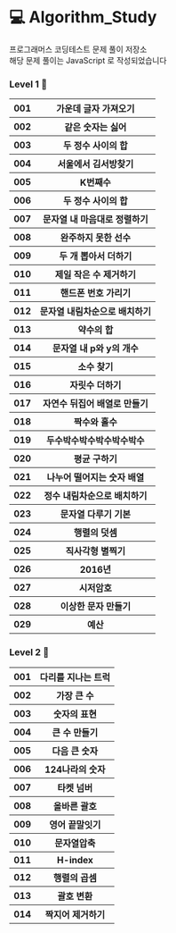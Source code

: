 # 💻 Algorithm_Study
프로그래머스 코딩테스트 문제 풀이 저장소<br/>
해당 문제 풀이는 JavaScript 로 작성되었습니다

### Level 1 🌟
<table>
    <tr>
        <th>001 </th>
        <th>가운데 글자 가져오기</th>
    </tr>
    <tr>
        <th>002 </th>
        <th>같은 숫자는 싫어</th>
    </tr>
    <tr>
        <th>003 </th>
        <th>두 정수 사이의 합</th>
    </tr>
    <tr>
        <th>004 </th>
        <th>서울에서 김서방찾기</th>
    </tr>
    <tr>
        <th>005 </th>
        <th>K번째수</th>
    </tr>
    <tr>
        <th>006 </th>
        <th>두 정수 사이의 합</th>
    </tr>
    <tr>
        <th>007 </th>
        <th>문자열 내 마음대로 정렬하기</th>
    </tr>
    <tr>
        <th>008 </th>
        <th>완주하지 못한 선수</th>
    </tr>
    <tr>
        <th>009 </th>
        <th>두 개 뽑아서 더하기</th>
    </tr>
    <tr>
        <th>010 </th>
        <th>제일 작은 수 제거하기</th>
    </tr>
    <tr>
        <th>011 </th>
        <th>핸드폰 번호 가리기</th>
    </tr>
    <tr>
        <th>012 </th>
        <th>문자열 내림차순으로 배치하기</th>
    </tr>
    <tr>
        <th>013 </th>
        <th>약수의 합</th>
    </tr>
    <tr>
        <th>014 </th>
        <th>문자열 내 p와 y의 개수</th>
    </tr>
    <tr>
        <th>015 </th>
        <th>소수 찾기</th>
    </tr>
    <tr>
        <th>016 </th>
        <th>자릿수 더하기</th>
    </tr>
    <tr>
        <th>017 </th>
        <th>자연수 뒤집어 배열로 만들기</th>
    </tr>
    <tr>
        <th>018 </th>
        <th>짝수와 홀수</th>
    </tr>
    <tr>
        <th>019 </th>
        <th>두수박수박수박수박수박수</th>
    </tr>
    <tr>
        <th>020 </th>
        <th>평균 구하기</th>
    </tr>
    <tr>
        <th>021 </th>
        <th>나누어 떨어지는 숫자 배열</th>
    </tr>
    <tr>
        <th>022 </th>
        <th>정수 내림차순으로 배치하기</th>
    </tr>
    <tr>
        <th>023 </th>
        <th>문자열 다루기 기본</th>
    </tr>
    <tr>
        <th>024 </th>
        <th>행렬의 덧셈</th>
    </tr>
    <tr>
        <th>025 </th>
        <th>직사각형 별찍기</th>
    </tr>
    <tr>
        <th>026 </th>
        <th>2016년</th>
    </tr>
    <tr>
        <th>027 </th>
        <th>시저암호</th>
    </tr>
    <tr>
        <th>028 </th>
        <th>이상한 문자 만들기</th>
    </tr>    
    <tr>
        <th>029 </th>
        <th>예산</th>
    </tr>
</table>



### Level 2 🌟
<table>
    <tr>
        <th>001 </th>
        <th>다리를 지나는 트럭</th>
    </tr>
    <tr>
        <th>002 </th>
        <th>가장 큰 수</th>
    </tr>
    <tr>
        <th>003 </th>
        <th>숫자의 표현</th>
    </tr>
    <tr>
        <th>004 </th>
        <th>큰 수 만들기</th>
    </tr>
    <tr>
        <th>005 </th>
        <th>다음 큰 숫자</th>
    </tr>
    <tr>
        <th>006 </th>
        <th>124나라의 숫자</th>
    </tr>
    <tr>
        <th>007 </th>
        <th>타켓 넘버</th>
    </tr>
    <tr>
        <th>008 </th>
        <th>올바른 괄호</th>
    </tr>
    <tr>
        <th>009 </th>
        <th>영어 끝말잇기</th>
    </tr>
    <tr>
        <th>010 </th>
        <th>문자열압축</th>
    </tr>
    <tr>
        <th>011 </th>
        <th>H-index</th>
    </tr>
    <tr>
        <th>012 </th>
        <th>행렬의 곱셈</th>
    </tr>
    <tr>
        <th>013 </th>
        <th>괄호 변환</th>
    </tr>
    <tr>
        <th>014 </th>
        <th>짝지어 제거하기</th>
    </tr>
</table>
